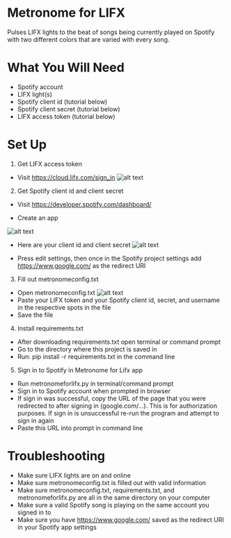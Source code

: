 # Metronome for LIFX 
Pulses LIFX lights to the beat of songs being currently played on Spotify with two different colors that are varied with every song.
# What You Will Need
- Spotify account
- LIFX light(s)
- Spotify client id (tutorial below)
- Spotify client secret (tutorial below)
- LIFX access token (tutorial below)

# Set Up
1. Get LIFX access token
- Visit https://cloud.lifx.com/sign_in
![alt text](https://discourse-cdn-sjc2.com/standard17/uploads/lifx/optimized/1X/f27580c296f07b32152239c037bf9c964f05444a_1_690x394.gif) 

2. Get Spotify client id and client secret
- Visit https://developer.spotify.com/dashboard/

- Create an app 

![alt text](https://github.com/codycoogan/metronomeforlifx/blob/master/images/spotclient.gif)

- Here are your client id and client secret
![alt text](https://github.com/codycoogan/metronomeforlifx/blob/master/images/spotblurred_g.jpg)

- Press edit settings, then once in the Spotify project settings add https://www.google.com/ as the redirect URI


3. Fill out metronomeconfig.txt 
- Open metronomeconfig.txt
![alt text](https://github.com/codycoogan/metronomeforlifx/blob/master/images/configsc.png)
- Paste your LIFX token and your Spotify client id, secret, and username in the respective spots in the file
- Save the file


4. Install requirements.txt
- After downloading requirements.txt open terminal or command prompt
- Go to the directory where this project is saved in
- Run: pip install -r requirements.txt    in the command line


5. Sign in to Spotify in Metronome for Lifx app
- Run metronomeforlifx.py in terminal/command prompt
- Sign in to Spotify account when prompted in browser
- If sign in was successful, copy the URL of the page that you were redirected to after signing in (google.com/...). This is for authorization purposes. If sign in is unsuccessful re-run the program and attempt to sign in again
- Paste this URL into prompt in command line

# Troubleshooting
- Make sure LIFX lights are on and online
- Make sure metronomeconfig.txt is filled out with valid information
- Make sure metronomeconfig.txt, requirements.txt, and metronomeforlifx.py are all in the same directory on your computer
- Make sure a valid Spotify song is playing on the same account you signed in to
- Make sure you have https://www.google.com/ saved as the redirect URI in your Spotify app settings


